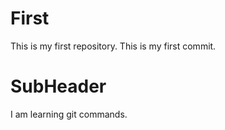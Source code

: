 # First

This is my first repository.
This is my first commit.

# SubHeader

I am learning git commands.
